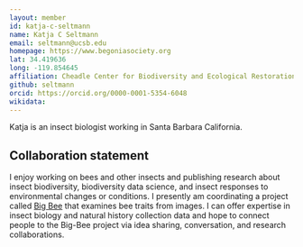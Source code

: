 ```yaml
---
layout: member
id: katja-c-seltmann
name: Katja C Seltmann
email: seltmann@ucsb.edu
homepage: https://www.begoniasociety.org
lat: 34.419636
long: -119.854645
affiliation: Cheadle Center for Biodiversity and Ecological Restoration, University of California - Santa Barbara
github: seltmann
orcid: https://orcid.org/0000-0001-5354-6048
wikidata: 
---
```


Katja is an insect biologist working in Santa Barbara California.

## Collaboration statement
I enjoy working on bees and other insects and publishing research about insect biodiversity, biodiversity data science, and insect responses to environmental changes or conditions. I presently am coordinating a project called [Big Bee](http://big-bee.net) that examines bee traits from images. I can offer expertise in insect biology and natural history collection data and hope to connect people to the Big-Bee project via idea sharing, conversation, and research collaborations.


